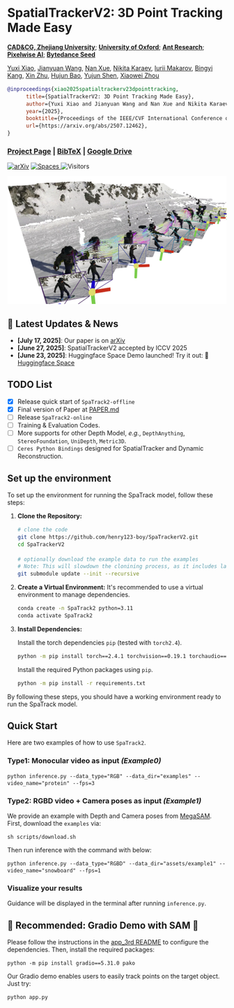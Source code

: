 # SpatialTrackerV2: 3D Point Tracking Made Easy

**[CAD&CG, Zhejiang University](https://github.com/zju3dv)**; **[University of Oxford](https://www.robots.ox.ac.uk/~vgg/)**; **[Ant Research](https://www.antresearch.com/)**; **[Pixelwise AI](http://pixelwise.ai/)**; **[Bytedance Seed](https://seed.bytedance.com/zh/)**

[Yuxi Xiao](https://henry123-boy.github.io/), [Jianyuan Wang](https://jytime.github.io/), [Nan Xue](https://xuenan.net/), [Nikita Karaev](https://nikitakaraevv.github.io/), [Iurii Makarov](https://linkedin.com/in/lvoursl), [Bingyi Kang](https://bingykang.github.io/), [Xin Zhu](https://openreview.net/profile?id=~Xing_Zhu2), [Hujun Bao](http://www.cad.zju.edu.cn/home/bao/), [Yujun Shen](https://shenyujun.github.io/), [Xiaowei Zhou](https://www.xzhou.me/)

```bibtex
@inproceedings{xiao2025spatialtrackerv23dpointtracking,
      title={SpatialTrackerV2: 3D Point Tracking Made Easy}, 
      author={Yuxi Xiao and Jianyuan Wang and Nan Xue and Nikita Karaev and Yuri Makarov and Bingyi Kang and Xing Zhu and Hujun Bao and Yujun Shen and Xiaowei Zhou},
      year={2025},
      booktitle={Proceedings of the IEEE/CVF International Conference on Computer Vision},
      url={https://arxiv.org/abs/2507.12462}, 
}
```


### [Project Page](https://spatialtracker.github.io/) | [BibTeX]() | [Google Drive](https://drive.google.com/drive/u/1/folders/1GYeC639gA23N_OiytGHXTUCSYrbM0pOo?dmr=1&ec=wgc-drive-globalnav-goto) 
<!-- <a target="_blank" href="">
  <img src="https://colab.research.google.com/assets/colab-badge.svg" alt="Open In Colab"/>
  </a>
-->
<a href="https://arxiv.org/abs/2507.12462"><img src="https://img.shields.io/badge/arXiv-2507.12462-b31b1b" alt="arXiv"></a>
<a href="https://huggingface.co/spaces/Yuxihenry/SpatialTrackerV2">
  <img alt="Spaces" src="https://img.shields.io/badge/%F0%9F%A4%97%20Hugging%20Face-Spaces-blue">
</a>
<img alt="Visitors" src="https://visitor-badge.laobi.icu/badge?page_id=henry123-boy.SpaTrackerV2&left_color=green&right_color=red">


<img width="1100" src="./assets/teaser_1.png" />


## 📰 Latest Updates & News

- **[July 17, 2025]**: Our paper is on [arXiv](https://arxiv.org/abs/2507.12462)
- **[June 27, 2025]**: SpatialTrackerV2 accepted by ICCV 2025
- **[June 23, 2025]**: Huggingface Space Demo launched! Try it out: 🤗 [Huggingface Space](https://huggingface.co/spaces/Yuxihenry/SpatialTrackerV2)

## TODO List
   - [x] Release quick start of `SpaTrack2-offline` 
   - [x] Final version of Paper at [PAPER.md](./docs/PAPER.md)
   - [ ] Release `SpaTrack2-online`
   - [ ] Training & Evaluation Codes.
   - [ ] More supports for other Depth Model, *e.g.*, `DepthAnything`, `StereoFoundation`, `UniDepth`, `Metric3D`.
   - [ ] `Ceres Python Bindings` designed for SpatialTracker and Dynamic Reconstruction.

## Set up the environment
To set up the environment for running the SpaTrack model, follow these steps:

1. **Clone the Repository:**
   ```bash
   # clone the code
   git clone https://github.com/henry123-boy/SpaTrackerV2.git
   cd SpaTrackerV2
   
   # optionally download the example data to run the examples
   # Note: This will slowdown the clonining process, as it includes large files.
   git submodule update --init --recursive
   ```
   

2. **Create a Virtual Environment:**
   It's recommended to use a virtual environment to manage dependencies.
   ```bash
   conda create -n SpaTrack2 python=3.11
   conda activate SpaTrack2
   ```

3. **Install Dependencies:**

   Install the torch dependencies `pip` (tested with `torch2.4`).
   ```bash
   python -m pip install torch==2.4.1 torchvision==0.19.1 torchaudio==2.4.1 --index-url https://download.pytorch.org/whl/cu124
   ```

   Install the required Python packages using `pip`.
   ```bash
   python -m pip install -r requirements.txt
   ```

By following these steps, you should have a working environment ready to run the SpaTrack model.


## Quick Start
Here are two examples of how to use `SpaTrack2`. 
### Type1: Monocular video as input *(Example0)*
```
python inference.py --data_type="RGB" --data_dir="examples" --video_name="protein" --fps=3
```

### Type2: RGBD video + Camera poses as input *(Example1)*
We provide an example with Depth and Camera poses from [MegaSAM](https://github.com/mega-sam/mega-sam). 
First, download the `examples` via:
```
sh scripts/download.sh
```   
Then run inference with the command with below:
```
python inference.py --data_type="RGBD" --data_dir="assets/example1" --video_name="snowboard" --fps=1
```  


### Visualize your results
Guidance will be displayed in the terminal after running `inference.py`.

## 🌟 Recommended: Gradio Demo with SAM 🌟
Please follow the instructions in the [app_3rd README](app_3rd/README.md) to configure the dependencies. Then, install the required packages: 
```
python -m pip install gradio==5.31.0 pako
```
Our Gradio demo enables users to easily track points on the target object. Just try:
```
python app.py
```


